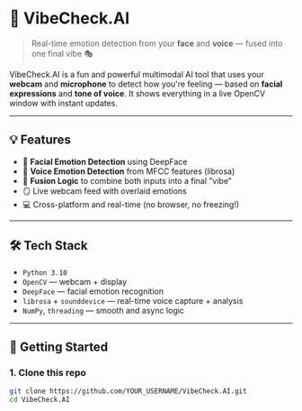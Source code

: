 # 🧠 VibeCheck.AI

> Real-time emotion detection from your **face** and **voice** — fused into one final vibe 🎭

VibeCheck.AI is a fun and powerful multimodal AI tool that uses your **webcam** and **microphone** to detect how you're feeling — based on **facial expressions** and **tone of voice**. It shows everything in a live OpenCV window with instant updates.

---

<!-- ## 🎬 Demo

![Demo GIF](assets/demo.gif)  
*(Optional — add a screen recording or screenshot here)*

--- -->

## 💡 Features

- 🧠 **Facial Emotion Detection** using DeepFace
- 🎤 **Voice Emotion Detection** from MFCC features (librosa)
- 🔀 **Fusion Logic** to combine both inputs into a final "vibe"
- 🪞 Live webcam feed with overlaid emotions
- 💻 Cross-platform and real-time (no browser, no freezing!)

---

## 🛠️ Tech Stack

- `Python 3.10`
- `OpenCV` — webcam + display
- `DeepFace` — facial emotion recognition
- `librosa` + `sounddevice` — real-time voice capture + analysis
- `NumPy`, `threading` — smooth and async logic

---

## 🚀 Getting Started

### 1. Clone this repo

```bash
git clone https://github.com/YOUR_USERNAME/VibeCheck.AI.git
cd VibeCheck.AI
